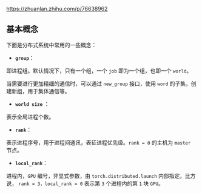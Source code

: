 https://zhuanlan.zhihu.com/p/76638962



## 基本概念

下面是分布式系统中常用的一些概念：

- **`group`**：

即进程组。默认情况下，只有一个组，一个 `job` 即为一个组，也即一个 `world`。

当需要进行更加精细的通信时，可以通过 `new_group` 接口，使用 `word` 的子集，创建新组，用于集体通信等。

- **`world size`** ：

表示全局进程个数。

- **`rank`**：

表示进程序号，用于进程间通讯，表征进程优先级。`rank = 0` 的主机为 `master` 节点。

- **`local_rank`**：

进程内，`GPU` 编号，非显式参数，由 `torch.distributed.launch` 内部指定。比方说， `rank = 3，local_rank = 0` 表示第 `3` 个进程内的第 `1` 块 `GPU`。